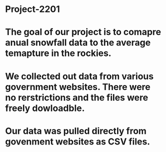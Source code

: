 # Project-2201

# The goal of our project is to comapre anual snowfall data to the average temapture in the rockies.
# We collected out data from various government websites. There were no rerstrictions and the files were freely dowloadble.
# Our data was pulled directly from govenment websites as CSV files.
#
